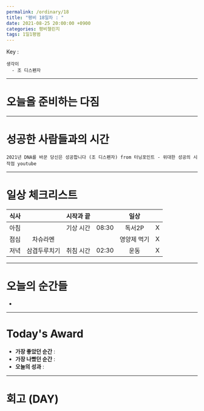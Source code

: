 ```yaml
---
permalink: /ordinary/18
title: "평비 18일차 : "
date: 2021-08-25 20:00:00 +0900
categories: 평비챌린지
tags: 1일1평범
---  
```

Key : 
```
생각이
  - 조 디스펜자
```

---
# 오늘을 준비하는 다짐


---
# 성공한 사람들과의 시간
`2021년 DNA를 바꾼 당신은 성공합니다 (조 디스펜자) from 터닝포인트 - 위대한 성공의 시작점 youtube`  

---
# 일상 체크리스트

| 식사 |  | 시작과 끝 |  | 일상 |  |
|:----:|:----:|:----:|:----:|:----:|:----:|
| 아침 |  | 기상 시간 | 08:30 | 독서2P | X |
| 점심 | 차슈라멘 |  |  | 영양제 먹기 | X |
| 저녁 | 삼겹두루치기 | 취침 시간 | 02:30 | 운동 | X |

---
# 오늘의 순간들
- 

---
# Today's Award
- **가장 좋았던 순간** : 
- **가장 나빴던 순간** : 
- **오늘의 성과** : 

---
# 회고 (DAY)
